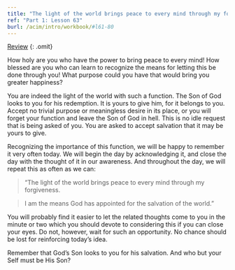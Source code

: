 ```yaml
---
title: "The light of the world brings peace to every mind through my forgiveness."
ref: "Part 1: Lesson 63"
burl: /acim/intro/workbook/#l61-80
---
```


<a class="hide-review" href="/acim/workbook/l082/#l063">Review</a>
{: .omit}

How holy are you who have the power to bring peace to every mind! How
blessed are you who can learn to recognize the means for letting this be
done through you! What purpose could you have that would bring you
greater happiness?

You are indeed the light of the world with such a function. The Son of
God looks to you for his redemption. It is yours to give him, for it
belongs to you. Accept no trivial purpose or meaningless desire in its
place, or you will forget your function and leave the Son of God in
hell. This is no idle request that is being asked of you. You are asked to
accept salvation that it may be yours to give.

Recognizing the importance of this function, we will be happy to
remember it very often today. We will begin the day by acknowledging it,
and close the day with the thought of it in our awareness. And
throughout the day, we will repeat this as often as we can:

> “The light of the world brings peace to every mind through my
> forgiveness.

> I am the means God has appointed for the salvation of the world.”

You will probably find it easier to let the related thoughts come to you
in the minute or two which you should devote to considering this if you
can close your eyes. Do not, however, wait for such an opportunity. No
chance should be lost for reinforcing today’s idea.

Remember that God’s Son looks to you for his salvation. And who but your
Self must be His Son?

